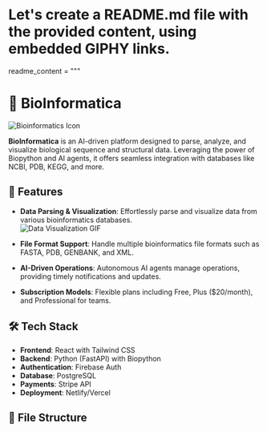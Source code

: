 # Let's create a README.md file with the provided content, using embedded GIPHY links.

readme_content = """
# 🧬 BioInformatica

![Bioinformatics Icon](https://www.flaticon.com/svg/static/icons/svg/2917/2917995.svg)

**BioInformatica** is an AI-driven platform designed to parse, analyze, and visualize biological sequence and structural data. Leveraging the power of Biopython and AI agents, it offers seamless integration with databases like NCBI, PDB, KEGG, and more.

## 🚀 Features

- **Data Parsing & Visualization**: Effortlessly parse and visualize data from various bioinformatics databases.  
  ![Data Visualization GIF](https://media.giphy.com/media/3o7abKhOpu0NwenH3O/giphy.gif)

- **File Format Support**: Handle multiple bioinformatics file formats such as FASTA, PDB, GENBANK, and XML.

- **AI-Driven Operations**: Autonomous AI agents manage operations, providing timely notifications and updates.

- **Subscription Models**: Flexible plans including Free, Plus ($20/month), and Professional for teams.

## 🛠️ Tech Stack

- **Frontend**: React with Tailwind CSS  
- **Backend**: Python (FastAPI) with Biopython  
- **Authentication**: Firebase Auth  
- **Database**: PostgreSQL  
- **Payments**: Stripe API  
- **Deployment**: Netlify/Vercel

## 📄 File Structure

